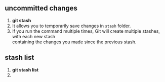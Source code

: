 ##  uncommitted changes  
1. **git stash**  
2. It allows you to temporarily save changes in `stash` folder.    
3.  If you run the command multiple times, Git will create multiple stashes, with each new stash   
containing the changes you made since the previous stash.  


## stash list  
1. **git stash list**  
2. 